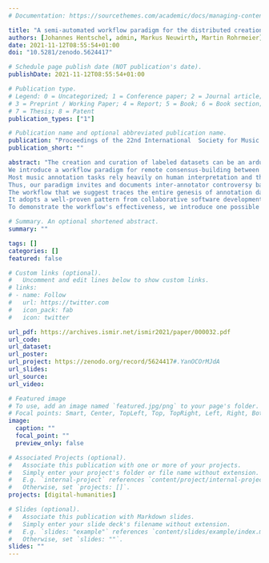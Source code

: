 ```yaml
---
# Documentation: https://sourcethemes.com/academic/docs/managing-content/

title: "A semi-automated workflow paradigm for the distributed creation and curation of expert annotations"
authors: [Johannes Hentschel, admin, Markus Neuwirth, Martin Rohrmeier]
date: 2021-11-12T08:55:54+01:00
doi: "10.5281/zenodo.5624417"

# Schedule page publish date (NOT publication's date).
publishDate: 2021-11-12T08:55:54+01:00

# Publication type.
# Legend: 0 = Uncategorized; 1 = Conference paper; 2 = Journal article;
# 3 = Preprint / Working Paper; 4 = Report; 5 = Book; 6 = Book section;
# 7 = Thesis; 8 = Patent
publication_types: ["1"]

# Publication name and optional abbreviated publication name.
publication: "Proceedings of the 22nd International  Society for Music Information Retrieval Conference"
publication_short: ""

abstract: "The creation and curation of labeled datasets can be an arduous, expensive, and time-consuming task.
We introduce a workflow paradigm for remote consensus-building between expert annotators, while considerably reducing the associated administrative overhead through automation. 
Most music annotation tasks rely heavily on human interpretation and therefore defy the concept of an objective and indisputable ground truth. 
Thus, our paradigm invites and documents inter-annotator controversy based on a transparent set of analytical criteria, and aims at putting forth the consensual solutions emerging from such deliberations.
The workflow that we suggest traces the entire genesis of annotation data, including the relevant discussions between annotators, reviewers, and curators.
It adopts a well-proven pattern from collaborative software development, namely distributed version control, and allows for the automation of repetitive maintenance tasks, such as validity checks, message dispatch, or updates of meta- and paradata.
To demonstrate the workflow's effectiveness, we introduce one possible implementation through GitHub Actions and showcase its success in creating cadence, phrase, and harmony annotations for a corpus of 36 trio sonatas by Arcangelo Corelli. Both code and annotated scores are freely available, and the implementation can be readily used in and adapted for other MIR projects."

# Summary. An optional shortened abstract.
summary: ""

tags: []
categories: []
featured: false

# Custom links (optional).
#   Uncomment and edit lines below to show custom links.
# links:
# - name: Follow
#   url: https://twitter.com
#   icon_pack: fab
#   icon: twitter

url_pdf: https://archives.ismir.net/ismir2021/paper/000032.pdf
url_code:
url_dataset:
url_poster:
url_project: https://zenodo.org/record/5624417#.YanOCOrMJdA
url_slides:
url_source:
url_video:

# Featured image
# To use, add an image named `featured.jpg/png` to your page's folder. 
# Focal points: Smart, Center, TopLeft, Top, TopRight, Left, Right, BottomLeft, Bottom, BottomRight.
image:
  caption: ""
  focal_point: ""
  preview_only: false

# Associated Projects (optional).
#   Associate this publication with one or more of your projects.
#   Simply enter your project's folder or file name without extension.
#   E.g. `internal-project` references `content/project/internal-project/index.md`.
#   Otherwise, set `projects: []`.
projects: [digital-humanities]

# Slides (optional).
#   Associate this publication with Markdown slides.
#   Simply enter your slide deck's filename without extension.
#   E.g. `slides: "example"` references `content/slides/example/index.md`.
#   Otherwise, set `slides: ""`.
slides: ""
---
```

